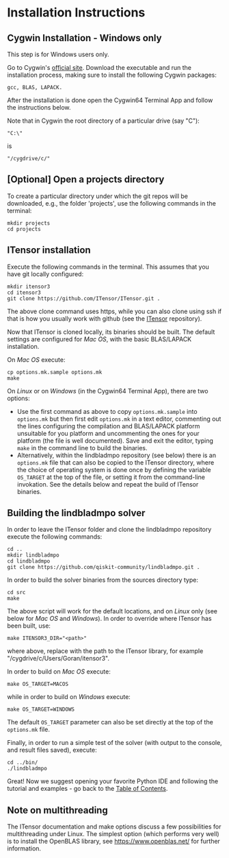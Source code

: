 # Installation Instructions

## Cygwin Installation - Windows only

This step is for Windows users only.

Go to Cygwin's [official site](https://www.cygwin.com). Download the executable and run the installation process, making sure to install the following Cygwin packages:

    gcc, BLAS, LAPACK.

After the installation is done open the Cygwin64 Terminal App and follow the instructions below.

Note that in Cygwin the root directory of a particular drive (say "C"): 

    "C:\" 
is

    "/cygdrive/c/"

## [Optional] Open a projects directory

To create a particular directory under which the git repos will be downloaded, e.g., the folder 'projects', use the following commands in the terminal:

    mkdir projects
    cd projects

## ITensor installation

Execute the following commands in the terminal. This assumes that you have git locally configured:

    mkdir itensor3
    cd itensor3
    git clone https://github.com/ITensor/ITensor.git .

The above clone command uses https, while you can also clone using ssh if that is how you usually work with github (see the [ITensor](https://github.com/ITensor/ITensor) repository).

Now that ITensor is cloned locally, its binaries should be built. The default settings are configured for _Mac OS_, with the basic BLAS/LAPACK installation.

On _Mac OS_ execute:

    cp options.mk.sample options.mk
    make

On _Linux_ or on _Windows_ (in the Cygwin64 Terminal App), there are two options:
- Use the first command as above to copy `options.mk.sample` into `options.mk` but then first edit `options.mk` in a text editor, commenting out the lines configuring the compilation and BLAS/LAPACK platform unsuitable for you platform and uncommenting the ones for your platform (the file is well documented). Save and exit the editor, typing `make` in the command line to build the binaries.
- Alternatively, within the lindbladmpo repository (see below) there is an `options.mk` file that can also be copied to the ITensor directory, where the choice of operating system is done once by defining the variable `OS_TARGET` at the top of the file, or setting it from the command-line invokation. See the details below and repeat the build of ITensor binaries.

## Building the lindbladmpo solver

In order to leave the ITensor folder and clone the lindbladmpo repository execute the following commands:

    cd ..
    mkdir lindbladmpo
    cd lindbladmpo
    git clone https://github.com/qiskit-community/lindbladmpo.git .

In order to build the solver binaries from the sources directory type:

    cd src
    make

The above script will work for the default locations, and on _Linux_ only (see below for _Mac OS_ and _Windows_). In order to override where ITensor has been built, use:

    make ITENSOR3_DIR="<path>"

where above, replace <path> with the path to the ITensor library, for example "/cygdrive/c/Users/Goran/itensor3".

In order to build on _Mac OS_ execute:

    make OS_TARGET=MACOS
    
while in order to build on _Windows_ execute:

    make OS_TARGET=WINDOWS

The default `OS_TARGET` parameter can also be set directly at the top of the `options.mk` file.

Finally, in order to run a simple test of the solver (with output to the console, and result files saved), execute:

    cd ../bin/
    ./lindbladmpo

Great! Now we suggest opening your favorite Python IDE and following the tutorial and examples - go back to the [Table of Contents](README.md#table-of-contents).

## Note on multithreading

The ITensor documentation and make options discuss a few possibilities for multithreading under Linux. The simplest option (which performs very well) is to install the OpenBLAS library, see https://www.openblas.net/ for further information.
